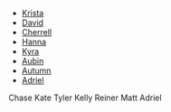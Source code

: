 



* [Krista](www.kristamiya.com)
* [David](https://david-niles.wixsite.com/portfolio/code)
* [Cherrell](http://www.cfinister.github.io)
* [Hanna](https://hbarnet1.wixsite.com/mysite-1)
* [Kyra](https://www.kyraknauer.com/coding)
* [Aubin](ameschuler.wixsite.com/website)
* [Autumn](http://autumnauriel.com)
* [Adriel](https://adrielvanetten.com/art)
 
Chase
Kate
Tyler
Kelly
Reiner
Matt
Adriel







